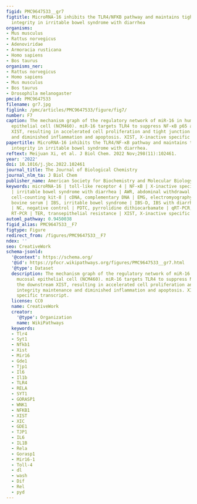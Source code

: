 ```yaml
---
figid: PMC9647533__gr7
figtitle: MicroRNA-16 inhibits the TLR4/NFKB pathway and maintains tight junction
  integrity in irritable bowel syndrome with diarrhea
organisms:
- Mus musculus
- Rattus norvegicus
- Adenoviridae
- Armoracia rusticana
- Homo sapiens
- Bos taurus
organisms_ner:
- Rattus norvegicus
- Homo sapiens
- Mus musculus
- Bos taurus
- Drosophila melanogaster
pmcid: PMC9647533
filename: gr7.jpg
figlink: /pmc/articles/PMC9647533/figure/fig7/
number: F7
caption: The mechanism graph of the regulatory network of miR-16 in human colon mucosal
  epithelial cell (NCM460). miR-16 targets TLR4 to suppress NF-κB p65 and the downstream
  XIST, resulting in accelerated cell proliferation and tight junction integrity maintenance
  and diminished inflammation and apoptosis. XIST, X-inactive specific transcript.
papertitle: MicroRNA-16 inhibits the TLR4/NF-κB pathway and maintains tight junction
  integrity in irritable bowel syndrome with diarrhea.
reftext: Meijuan Xi, et al. J Biol Chem. 2022 Nov;298(11):102461.
year: '2022'
doi: 10.1016/j.jbc.2022.102461
journal_title: The Journal of Biological Chemistry
journal_nlm_ta: J Biol Chem
publisher_name: American Society for Biochemistry and Molecular Biology
keywords: microRNA-16 | toll-like receptor 4 | NF-κB | X-inactive specific transcript
  | irritable bowel syndrome with diarrhea | AWR, abdominal withdrawal reflex | CCK-8,
  cell-counting kit-8 | cDNA, complementary DNA | EMG, electromyography | FBS, fetal
  bovine serum | IBS, irritable bowel syndrome | IBS-D, IBS with diarrhea | LPS, lipopolysaccharide
  | NC, negative control | PDTC, pyrrolidine dithiocarbamate | qRT-PCR, quantitative
  RT-PCR | TER, transepithelial resistance | XIST, X-inactive specific transcript
automl_pathway: 0.9450038
figid_alias: PMC9647533__F7
figtype: Figure
redirect_from: /figures/PMC9647533__F7
ndex: ''
seo: CreativeWork
schema-jsonld:
  '@context': https://schema.org/
  '@id': https://pfocr.wikipathways.org/figures/PMC9647533__gr7.html
  '@type': Dataset
  description: The mechanism graph of the regulatory network of miR-16 in human colon
    mucosal epithelial cell (NCM460). miR-16 targets TLR4 to suppress NF-κB p65 and
    the downstream XIST, resulting in accelerated cell proliferation and tight junction
    integrity maintenance and diminished inflammation and apoptosis. XIST, X-inactive
    specific transcript.
  license: CC0
  name: CreativeWork
  creator:
    '@type': Organization
    name: WikiPathways
  keywords:
  - Tlr4
  - Syt1
  - Nfkb1
  - Xist
  - Mir16
  - Gde1
  - Tjp1
  - Il6
  - Il1b
  - TLR4
  - RELA
  - SYT1
  - GORASP1
  - WNK1
  - NFKB1
  - XIST
  - XIC
  - GDE1
  - TJP1
  - IL6
  - IL1B
  - Rela
  - Gorasp1
  - Mir16-1
  - Toll-4
  - dl
  - wash
  - Dif
  - Rel
  - pyd
---
```

